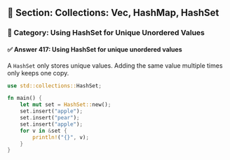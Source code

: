 ## 📘 Section: Collections: Vec, HashMap, HashSet
### 🔹 Category: Using HashSet for Unique Unordered Values
#### ✅ Answer 417: Using HashSet for unique unordered values

A `HashSet` only stores unique values. Adding the same value multiple times only keeps one copy.

```rust
use std::collections::HashSet;

fn main() {
    let mut set = HashSet::new();
    set.insert("apple");
    set.insert("pear");
    set.insert("apple");
    for v in &set {
        println!("{}", v);
    }
}
```
